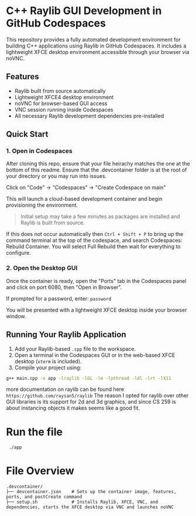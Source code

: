 # C++ Raylib GUI Development in GitHub Codespaces

This repository provides a fully automated development environment for building C++ applications using Raylib in GitHub Codespaces. It includes a lightweight XFCE desktop environment accessible through your browser via noVNC.

## Features

- Raylib built from source automatically
- Lightweight XFCE4 desktop environment
- noVNC for browser-based GUI access
- VNC session running inside Codespaces
- All necessary Raylib development dependencies pre-installed

## Quick Start

### 1. Open in Codespaces

After cloning this repo, ensure that your file heirachy matches the one at the bottom of this readme. Ensure that the .devcontainer folder is at the root of your directory or you may run into issues.

Click on "Code" → "Codespaces" → "Create Codespace on main"

This will launch a cloud-based development container and begin provisioning the environment.

> Initial setup may take a few minutes as packages are installed and Raylib is built from source.

If this does not occur automatically then ``` Ctrl + Shift + P ``` to bring up the command terminal at the top of the codespace, and search Codespaces: Rebuild Container.
You will select Full Rebuild then wait for everything to configure.

### 2. Open the Desktop GUI

Once the container is ready, open the "Ports" tab in the Codespaces panel and click on port 6080, then "Open in Browser".

If prompted for a password, enter: ```password```


You will be presented with a lightweight XFCE desktop inside your browser window.

## Running Your Raylib Application

1. Add your Raylib-based `.cpp` file to the workspace.
2. Open a terminal in the Codespaces GUI or in the web-based XFCE desktop (`xterm` is included).
3. Compile your project using:

```bash
g++ main.cpp -o app -lraylib -lGL -lm -lpthread -ldl -lrt -lX11 
```

more documentation on raylib can be found here ```https://github.com/raysan5/raylib```
The reason I opted for raylib over other GUI libraries is its support for 2d and 3d graphics, and since CS 259 is about instancing objects it makes seems like a good fit.
# Run the file

```bash
 ./app
```
# File Overview
```
.devcontainer/
├── devcontainer.json    # Sets up the container image, features, ports, and postCreate command
├── setup.sh             # Installs Raylib, XFCE, VNC, and dependencies, starts the XFCE desktop via VNC and launches noVNC
```
